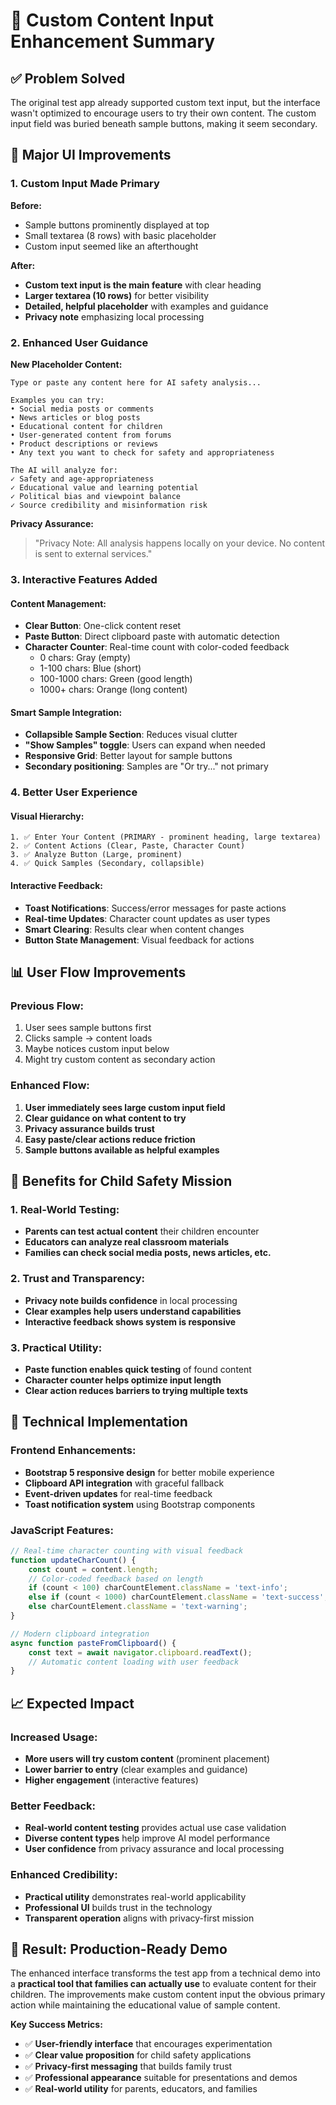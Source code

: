 # 🎯 Custom Content Input Enhancement Summary

## ✅ **Problem Solved**

The original test app already supported custom text input, but the interface wasn't optimized to encourage users to try their own content. The custom input field was buried beneath sample buttons, making it seem secondary.

## 🚀 **Major UI Improvements**

### **1. Custom Input Made Primary**

**Before:**
- Sample buttons prominently displayed at top
- Small textarea (8 rows) with basic placeholder
- Custom input seemed like an afterthought

**After:**
- **Custom text input is the main feature** with clear heading
- **Larger textarea (10 rows)** for better visibility
- **Detailed, helpful placeholder** with examples and guidance
- **Privacy note** emphasizing local processing

### **2. Enhanced User Guidance**

**New Placeholder Content:**
```
Type or paste any content here for AI safety analysis...

Examples you can try:
• Social media posts or comments
• News articles or blog posts  
• Educational content for children
• User-generated content from forums
• Product descriptions or reviews
• Any text you want to check for safety and appropriateness

The AI will analyze for:
✓ Safety and age-appropriateness
✓ Educational value and learning potential
✓ Political bias and viewpoint balance
✓ Source credibility and misinformation risk
```

**Privacy Assurance:**
> "Privacy Note: All analysis happens locally on your device. No content is sent to external services."

### **3. Interactive Features Added**

#### **Content Management:**
- **Clear Button**: One-click content reset
- **Paste Button**: Direct clipboard paste with automatic detection
- **Character Counter**: Real-time count with color-coded feedback
  - 0 chars: Gray (empty)
  - 1-100 chars: Blue (short)
  - 100-1000 chars: Green (good length)
  - 1000+ chars: Orange (long content)

#### **Smart Sample Integration:**
- **Collapsible Sample Section**: Reduces visual clutter
- **"Show Samples" toggle**: Users can expand when needed
- **Responsive Grid**: Better layout for sample buttons
- **Secondary positioning**: Samples are "Or try..." not primary

### **4. Better User Experience**

#### **Visual Hierarchy:**
```
1. ✅ Enter Your Content (PRIMARY - prominent heading, large textarea)
2. ✅ Content Actions (Clear, Paste, Character Count)
3. ✅ Analyze Button (Large, prominent)
4. ✅ Quick Samples (Secondary, collapsible)
```

#### **Interactive Feedback:**
- **Toast Notifications**: Success/error messages for paste actions
- **Real-time Updates**: Character count updates as user types
- **Smart Clearing**: Results clear when content changes
- **Button State Management**: Visual feedback for actions

## 📊 **User Flow Improvements**

### **Previous Flow:**
1. User sees sample buttons first
2. Clicks sample → content loads
3. Maybe notices custom input below
4. Might try custom content as secondary action

### **Enhanced Flow:**
1. **User immediately sees large custom input field**
2. **Clear guidance on what content to try**
3. **Privacy assurance builds trust**
4. **Easy paste/clear actions reduce friction**
5. **Sample buttons available as helpful examples**

## 🎯 **Benefits for Child Safety Mission**

### **1. Real-World Testing:**
- **Parents can test actual content** their children encounter
- **Educators can analyze real classroom materials**
- **Families can check social media posts, news articles, etc.**

### **2. Trust and Transparency:**
- **Privacy note builds confidence** in local processing
- **Clear examples help users understand capabilities**
- **Interactive feedback shows system is responsive**

### **3. Practical Utility:**
- **Paste function enables quick testing** of found content
- **Character counter helps optimize input length**
- **Clear action reduces barriers to trying multiple texts**

## 🔧 **Technical Implementation**

### **Frontend Enhancements:**
- **Bootstrap 5 responsive design** for better mobile experience
- **Clipboard API integration** with graceful fallback
- **Event-driven updates** for real-time feedback
- **Toast notification system** using Bootstrap components

### **JavaScript Features:**
```javascript
// Real-time character counting with visual feedback
function updateCharCount() {
    const count = content.length;
    // Color-coded feedback based on length
    if (count < 100) charCountElement.className = 'text-info';
    else if (count < 1000) charCountElement.className = 'text-success';
    else charCountElement.className = 'text-warning';
}

// Modern clipboard integration
async function pasteFromClipboard() {
    const text = await navigator.clipboard.readText();
    // Automatic content loading with user feedback
}
```

## 📈 **Expected Impact**

### **Increased Usage:**
- **More users will try custom content** (prominent placement)
- **Lower barrier to entry** (clear examples and guidance)
- **Higher engagement** (interactive features)

### **Better Feedback:**
- **Real-world content testing** provides actual use case validation
- **Diverse content types** help improve AI model performance
- **User confidence** from privacy assurance and local processing

### **Enhanced Credibility:**
- **Practical utility** demonstrates real-world applicability
- **Professional UI** builds trust in the technology
- **Transparent operation** aligns with privacy-first mission

## 🎉 **Result: Production-Ready Demo**

The enhanced interface transforms the test app from a technical demo into a **practical tool that families can actually use** to evaluate content for their children. The improvements make custom content input the obvious primary action while maintaining the educational value of sample content.

**Key Success Metrics:**
- ✅ **User-friendly interface** that encourages experimentation
- ✅ **Clear value proposition** for child safety applications  
- ✅ **Privacy-first messaging** that builds family trust
- ✅ **Professional appearance** suitable for presentations and demos
- ✅ **Real-world utility** for parents, educators, and families
